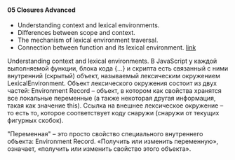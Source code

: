 #### 05 Closures Advanced

- Understanding context and lexical environments.
- Differences between scope and context.
- The mechanism of lexical environment traversal.
- Connection between function and its lexical environment.
  [link](https://learn.javascript.ru/closure)

Understanding context and lexical environments.
В JavaScript у каждой выполняемой функции, блока кода {...} и скрипта есть связанный с ними внутренний (скрытый) объект, называемый лексическим окружением LexicalEnvironment.
Объект лексического окружения состоит из двух частей:
Environment Record – объект, в котором как свойства хранятся все локальные переменные (а также некоторая другая информация, такая как значение this).
Ссылка на внешнее лексическое окружение – то есть то, которое соответствует коду снаружи (снаружи от текущих фигурных скобок).

"Переменная" – это просто свойство специального внутреннего объекта: Environment Record. «Получить или изменить переменную», означает, «получить или изменить свойство этого объекта».
